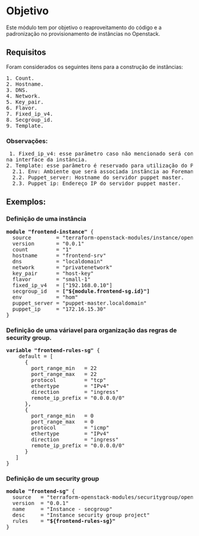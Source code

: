 # Objetivo
Este módulo tem por objetivo o reaproveitamento do código e a padronização no provisionamento de instâncias no Openstack.

## Requisitos
Foram considerados os seguintes itens para a construção de instâncias:
<pre>
1. Count.
2. Hostname.
3. DNS.
4. Network.
5. Key_pair.
6. Flavor.
7. Fixed_ip_v4.
8. Secgroup_id.
9. Template.
</pre>
  
### Observações: 
<pre> 1. Fixed_ip_v4: esse parâmetro caso não mencionado será considerado endereço por DHCP 
na interface da instância.
2. Template: esse parâmetro é reservado para utilização do Puppet.
  2.1. Env: Ambiente que será associada instância ao Foreman, por exemplo: TST, TIT, HOM e PRD.
  2.2. Puppet_server: Hostname do servidor puppet master.
  2.3. Puppet_ip: Endereço IP do servidor puppet master.
</pre>

## Exemplos:
### Definição de uma instância

<pre>
<b>module "frontend-instance"</b> {
  source        = "terraform-openstack-modules/instance/openstack"
  version       = "0.0.1"
  count         = "1"
  hostname      = "frontend-srv"
  dns           = "localdomain"
  network       = "privatenetwork"
  key_pair      = "host-key"
  flavor        = "small-1"
  fixed_ip_v4   = ["192.168.0.10"]
  secgroup_id   = <b>["${module.frontend-sg.id}"]</b>
  env           = "hom"
  puppet_server = "puppet-master.localdomain"
  puppet_ip     = "172.16.15.30"
}
</pre>

### Definição de uma váriavel para organização das regras de security group.
<pre>
<b>variable "frontend-rules-sg"</b> {
    default = [
      {
        port_range_min   = 22
        port_range_max   = 22
        protocol         = "tcp"
        ethertype        = "IPv4"
        direction        = "ingress"
        remote_ip_prefix = "0.0.0.0/0"
      },
      {
        port_range_min   = 0
        port_range_max   = 0
        protocol         = "icmp"
        ethertype        = "IPv4"
        direction        = "ingress"
        remote_ip_prefix = "0.0.0.0/0"
      }
   ]
}
</pre>

### Definição de um security group
<pre>
<b>module "frontend-sg"</b> {
  source   = "terraform-openstack-modules/securitygroup/openstack"
  version  = "0.0.1"
  name     = "Instance - secgroup"
  desc     = "Instance security group project"
  rules    = <b>"${frontend-rules-sg}"</b>
}
</pre>
